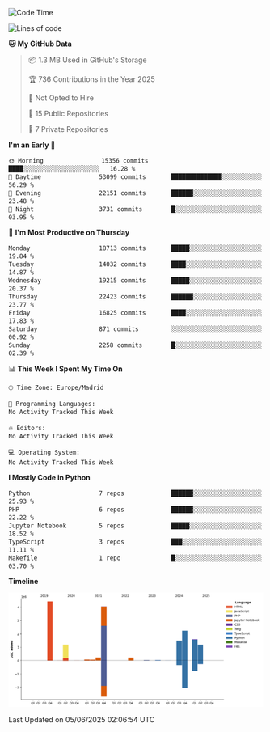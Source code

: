 <!--START_SECTION:waka-->
![Code Time](http://img.shields.io/badge/Code%20Time-839%20hrs%2038%20mins-blue)

![Lines of code](https://img.shields.io/badge/From%20Hello%20World%20I%27ve%20Written-16.8%20million%20lines%20of%20code-blue)

**🐱 My GitHub Data** 

> 📦 1.3 MB Used in GitHub's Storage 
 > 
> 🏆 736 Contributions in the Year 2025
 > 
> 🚫 Not Opted to Hire
 > 
> 📜 15 Public Repositories 
 > 
> 🔑 7 Private Repositories 
 > 
**I'm an Early 🐤** 

```text
🌞 Morning                15356 commits       ████░░░░░░░░░░░░░░░░░░░░░   16.28 % 
🌆 Daytime                53099 commits       ██████████████░░░░░░░░░░░   56.29 % 
🌃 Evening                22151 commits       ██████░░░░░░░░░░░░░░░░░░░   23.48 % 
🌙 Night                  3731 commits        █░░░░░░░░░░░░░░░░░░░░░░░░   03.95 % 
```
📅 **I'm Most Productive on Thursday** 

```text
Monday                   18713 commits       █████░░░░░░░░░░░░░░░░░░░░   19.84 % 
Tuesday                  14032 commits       ████░░░░░░░░░░░░░░░░░░░░░   14.87 % 
Wednesday                19215 commits       █████░░░░░░░░░░░░░░░░░░░░   20.37 % 
Thursday                 22423 commits       ██████░░░░░░░░░░░░░░░░░░░   23.77 % 
Friday                   16825 commits       ████░░░░░░░░░░░░░░░░░░░░░   17.83 % 
Saturday                 871 commits         ░░░░░░░░░░░░░░░░░░░░░░░░░   00.92 % 
Sunday                   2258 commits        █░░░░░░░░░░░░░░░░░░░░░░░░   02.39 % 
```


📊 **This Week I Spent My Time On** 

```text
🕑︎ Time Zone: Europe/Madrid

💬 Programming Languages: 
No Activity Tracked This Week

🔥 Editors: 
No Activity Tracked This Week

💻 Operating System: 
No Activity Tracked This Week
```

**I Mostly Code in Python** 

```text
Python                   7 repos             ██████░░░░░░░░░░░░░░░░░░░   25.93 % 
PHP                      6 repos             ██████░░░░░░░░░░░░░░░░░░░   22.22 % 
Jupyter Notebook         5 repos             █████░░░░░░░░░░░░░░░░░░░░   18.52 % 
TypeScript               3 repos             ███░░░░░░░░░░░░░░░░░░░░░░   11.11 % 
Makefile                 1 repo              █░░░░░░░░░░░░░░░░░░░░░░░░   03.70 % 
```



**Timeline**

![Lines of Code chart](https://raw.githubusercontent.com/danisoronellas/danisoronellas/main/assets/bar_graph.png)


 Last Updated on 05/06/2025 02:06:54 UTC
<!--END_SECTION:waka-->
